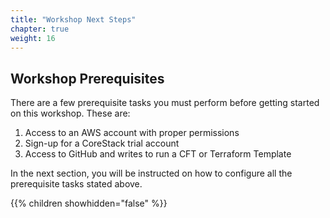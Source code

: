 ```yaml
---
title: "Workshop Next Steps"
chapter: true
weight: 16
---
```


## Workshop Prerequisites

There are a few prerequisite tasks you must perform before getting started on this workshop. These are:​

1. Access to an AWS account with proper permissions​
1. Sign-up for a CoreStack trial account​
1. Access to GitHub and writes to run a CFT or Terraform Template​

In the next section, you will be instructed on how to configure all the prerequisite tasks stated above.

{{% children showhidden="false" %}}
